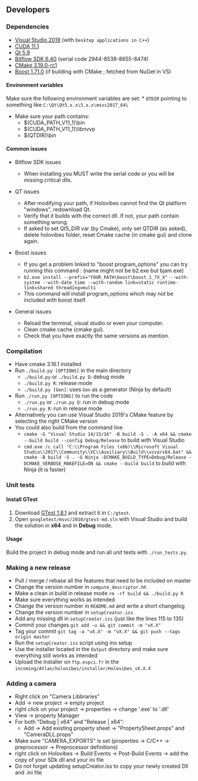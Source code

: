 ## Developers

### Dependencies

* [Visual Studio 2019](https://visualstudio.microsoft.com/fr/) (with `Desktop applications in C++`)
* [CUDA 11.1](https://developer.nvidia.com/cuda-downloads)
* [Qt 5.9](https://download.qt.io/archive/qt/5.9/)
* [Bitflow SDK 6.40](http://www.bitflow.com/downloads/bfsdk640.zip) (serial code 2944-8538-8655-8474)
* [CMake 3.19.0-rc1](https://github.com/Kitware/CMake/releases/tag/v3.19.0-rc1)
* [Boost 1.71.0](https://boost.teeks99.com/bin/1.71.0/) (if building with CMake ; fetched from NuGet in VS)

#### Environment variables

Make sure the following environment variables are set:
    * `QTDIR` pointing to something like `C:\Qt\Qt5.x.x\5.x.x\msvc2017_64\`

* Make sure your path contains:
    * $(CUDA_PATH_V11_1)\bin
    * $(CUDA_PATH_V11_1)\libnvvp
    * $(QTDIR)\bin

#### Common issues

* Bitflow SDK issues
    * When installing you MUST write the serial code or you will be missing critical dlls.

* QT issues
    * After modifying your path, if Holovibes cannot find the Qt platform "windows", redownload Qt.
    * Verify that it builds with the correct dll. If not, your path contain something wrong.
    * If asked to set Qt5_DIR var (by Cmake), only set QTDIR (as asked), delete holovibes folder, reset Cmake cache (in cmake gui) and clone again.

* Boost issues
    * If you get a problem linked to "boost program_options" you can try running this command : (name might not be b2.exe but bjam.exe)
    * `b2.exe install --prefix="YOUR_PATH\boost\boost_1_7X_X" --with-system --with-date_time --with-random link=static runtime-link=shared threading=multi`
    * This command will install program_options which may not be included with boost itself.

* General issues
    * Reload the terminal, visual studio or even your computer.
    * Clean cmake cache (cmake gui).
    * Check that you have exactly the same versions as mention.

### Compilation

* Have cmake 3.16.1 installed
* Run `./build.py [OPTIONS]` in the main directory
    * `./build.py` or `./build.py D`: debug mode
    * `./build.py R`: release mode
    * `./build.py [Gen]`: uses `Gen` as a generator (Ninja by default)
* Run `./run.py [OPTIONS]` to run the code
    * `./run.py` or `./run.py D`: run in debug mode
    * `./run.py R`: run in release mode
* Alternatively you can use Visual Studio 2019's CMake feature by selecting the right CMake version
* You could also build from the command line
    * `cmake -G "Visual Studio 14/15/16" -B build -S . -A x64 && cmake --build build --config Debug/Release` to build with Visual Studio
    * `cmd.exe /c call "C:\\Program Files (x86)\\Microsoft Visual Studio\\2017\\Community\\VC\\Auxiliary\\Build\\vcvars64.bat" && cmake -B build -S . -G Ninja -DCMAKE_BUILD_TYPE=Debug/Release -DCMAKE_VERBOSE_MAKEFILE=ON && cmake --build build` to build with Ninja (it is faster)

### Unit tests

#### Install GTest

1. Download [GTest 1.8.1](https://github.com/google/googletest/releases/tag/release-1.8.1) and extract it in `C:/gtest`.
2. Open `googletest/msvc/2010/gtest-md.sln` with Visual Studio and build the solution in **x64** and in **Debug** mode.

#### Usage

Build the project in debug mode and run all unit tests with `./run_tests.py`.

### Making a new release

* Pull / merge / rebase all the features that need to be included on master
* Change the version number in `compute_descriptor.hh`
* Make a clean in build in release mode `rm -rf build && ./build.py R`
* Make sure everything works as intended
* Change the version number in `README.md` and write a short changelog
* Change the version number in `setupCreator.iss`
* Add any missing dll in `setupCreator.iss` (just like the lines 115 to 135)
* Commit your changes `git add -u && git commit -m "vX.X"`
* Tag your commit `git tag -a "vX.X" -m "vX.X" && git push --tags origin master`
* Run the `setupCreator.iss` script using ino setup
* Use the installer located in the `Output` directory and make sure everything still works as intended
* Upload the installer on `ftp.espci.fr` in the `incoming/Atlan/holovibes/installer/Holovibes_vX.X.X`

### Adding a camera

* Right click on "Camera Libbraries"
* Add -> new project -> empty project
* right click on your project -> properties -> change '.exe' to '.dll'
* View -> property Manager
* For both "Debug | x64" and "Release | x64":
    * Add -> Add existing property sheet -> "PropertySheet.props" and "CameraDLL.props"
* Make sure "CAMERA_EXPORTS" is set (properties -> C/C++ -> preprocessor -> Preprocessor definitions)
* right click on Holovibes -> Build Events -> Post-Build Events -> add the copy of your SDk dll and your ini file
* Do not forget updating setupCreator.iss to copy your newly created Dll and .ini file